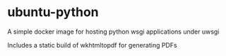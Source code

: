 ubuntu-python
=============

A simple docker image for hosting python wsgi applications under uwsgi

Includes a static build of wkhtmltopdf for generating PDFs

